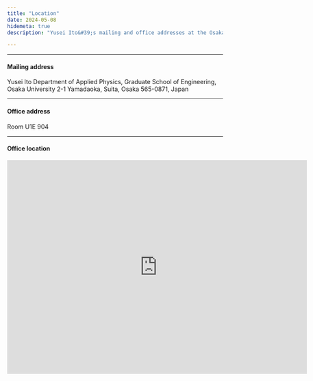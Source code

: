 ```yaml
---
title: "Location"
date: 2024-05-08
hidemeta: true
description: "Yusei Ito&#39;s mailing and office addresses at the Osaka University"

---
```


---

#### Mailing address

Yusei Ito
Department of Applied Physics, Graduate School of Engineering,
Osaka University
2-1 Yamadaoka, Suita, Osaka 565-0871, Japan

---

#### Office address

Room U1E 904

---

#### Office location

<iframe src="https://maps.app.goo.gl/sMXX7tbwwm4VantW6" 
width="700" height="500" style="border:0;" allowfullscreen="" loading="lazy"></iframe>


